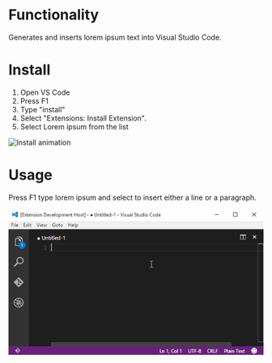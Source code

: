 # Functionality

Generates and inserts lorem ipsum text into Visual Studio Code.

# Install

1. Open VS Code
2. Press F1
3. Type "install"
4. Select "Extensions: Install Extension".
5. Select Lorem ipsum from the list 

![Install animation](images/install-animation.gif)

# Usage

Press F1 type lorem ipsum and select to insert either a line or a paragraph. 

![Usage animation](images/usage-animation.gif)
